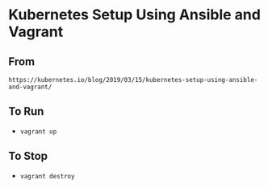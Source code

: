 # Kubernetes Setup Using Ansible and Vagrant

## From

`https://kubernetes.io/blog/2019/03/15/kubernetes-setup-using-ansible-and-vagrant/`

## To Run

- `vagrant up`

## To Stop

- `vagrant destroy`